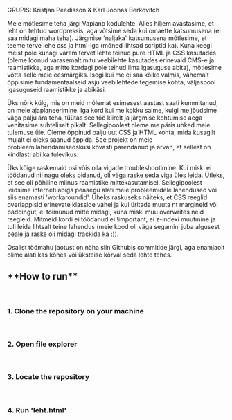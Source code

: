GRUPIS: Kristjan Peedisson & Karl Joonas Berkovitch

Meie mõtlesime teha järgi Vapiano kodulehte. Alles hiljem avastasime, et leht on tehtud wordpressis, aga võtsime seda kui omaette katsumusena (ei saa midagi maha teha).
Järgmise 'naljaka' katsumusena mõtlesime, et teeme terve lehe css ja html-iga (mõned lihtsad scriptid ka). Kuna keegi meist pole kunagi varem tervet lehte teinud pure HTML ja CSS kasutades (oleme loonud
varasemalt mitu veebilehte kasutades erinevaid CMS-e ja raamistikke, aga mitte kordagi pole teinud ilma igasuguse abita), mõtlesime võtta selle meie eesmärgiks. Isegi kui me ei saa kõike valmis, vähemalt õppisime 
fundamentaalseid asju veebilehtede tegemise kohta, väljaspool igasuguseid raamistikke ja abikäsi.

Üks nõrk külg, mis on meid mõlemat esimesest aastast saati kummitanud, on meie ajaplaneerimine. Iga kord kui me kokku saime, kuigi me jõudsime väga palju ära teha, tüütas see töö kiirelt ja järgmise kohtumise aega 
venitasime suhteliselt pikalt. Sellegipoolest oleme me päris uhked meie tulemuse üle. Oleme õppinud palju uut CSS ja HTML kohta, mida kusagilt mujalt ei oleks saanud õppida. See projekt on meie 
probleemilahendamiseoskusi kõvasti parendanud ja arvan, et sellest on kindlasti abi ka tulevikus.

Üks kõige raskemaid osi võis olla vigade troubleshootimine. Kui miski ei töödanud nii nagu oleks pidanud, oli väga raske seda viga üles leida. Ütleks, et see oli põhiline miinus raamistike mittekasutamisel.
Sellegipoolest leidsime interneti abiga peaaegu alati meie probleemidele lahendused või siis enamasti 'workaroundid'. 
Üheks raskuseks näiteks, et CSS reeglid overlappisid erinevate klasside vahel ja kui üritada muuta nt margineid või paddingut, ei toimunud mitte midagi, kuna miski muu overwrites neid reegleid. Mitmeid kordi ei töödanud ei !important,
ei z-indexi muutmine ja tuli leida lihtsalt teine lahendus (meie kood oli väga segamini juba algusest peale ja raske oli midagi trackida ka :)).

Osalist töömahu jaotust on näha siin Githubis commitide järgi, aga enamjaolt olime alati kas kõnes või üksteise kõrval seda lehte tehes.

<h2>**How to run**</h2>
<br>
<h3>1. Clone the repository on your machine</h3>
<br>
<h3>2. Open file explorer</h3>
<br>
<h3>3. Locate the repository</h3>
<br>
<h3>4. Run 'leht.html'</h3>
